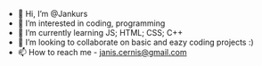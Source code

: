 - 👋 Hi, I’m @Jankurs
- 👀 I’m interested in coding, programming
- 🌱 I’m currently learning JS; HTML; CSS; C++
- 💞️ I’m looking to collaborate on basic and eazy coding projects :)
- 📫 How to reach me - janis.cernis@gmail.com

<!---
Janis is a ✨ special ✨ repository because its `README.md` (this file) appears on your GitHub profile.
You can click the Preview link to take a look at your changes.
--->
